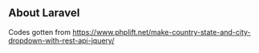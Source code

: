 ## About Laravel

Codes gotten from https://www.phplift.net/make-country-state-and-city-dropdown-with-rest-api-jquery/